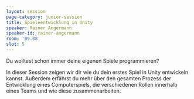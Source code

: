 ```yaml
---
layout: session
page-category: junior-session
title: Spieleentwicklung in Unity
speaker: Rainer Angermann
speaker-id: rainer-angermann
room: '09.08'
slot: 5
---
```


Du wolltest schon immer deine eigenen Spiele programmieren?

In dieser Session zeigen wir dir wie du dein erstes Spiel in Unity entwickeln kannst. Außerdem erfährst du mehr über den gesamten Prozess der Entwicklung eines Computerspiels, die verschiedenen Rollen innerhalb eines Teams und wie diese zusammenarbeiten.
